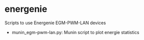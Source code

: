 # energenie
Scripts to use Energenie EGM-PWM-LAN devices

- munin_egm-pwm-lan.py: Munin script to plot energie statistics
